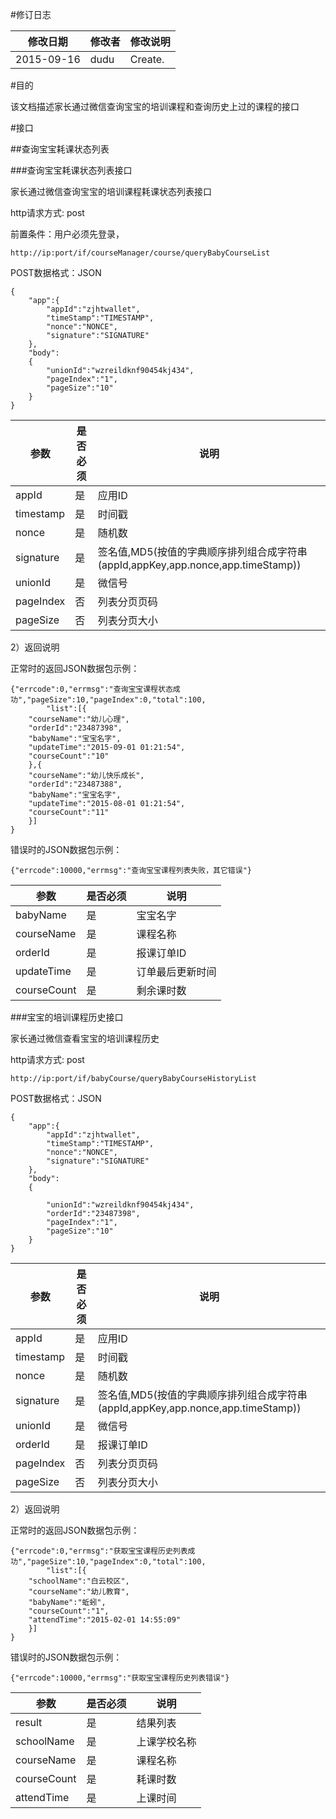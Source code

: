 #修订日志

修改日期|修改者|修改说明
------|------|-------
2015-09-16|dudu|Create.
 




#目的

该文档描述家长通过微信查询宝宝的培训课程和查询历史上过的课程的接口



#接口

##查询宝宝耗课状态列表

###查询宝宝耗课状态列表接口

家长通过微信查询宝宝的培训课程耗课状态列表接口


http请求方式: post

前置条件：用户必须先登录，

    http://ip:port/if/courseManager/course/queryBabyCourseList


POST数据格式：JSON

    {
        "app":{
            "appId":"zjhtwallet",
            "timeStamp":"TIMESTAMP", 
            "nonce":"NONCE",
            "signature":"SIGNATURE"
        },        
        "body":
        {
            "unionId":"wzreildknf90454kj434",
            "pageIndex":"1",
            "pageSize":"10"
        }
    } 


参数|是否必须|说明
----|----|-----
appId|是|应用ID
timestamp|是|时间戳
nonce|是|随机数
signature|是|签名值,MD5(按值的字典顺序排列组合成字符串(appId,appKey,app.nonce,app.timeStamp))
unionId|是|微信号
pageIndex|否|列表分页页码
pageSize |否|列表分页大小

2）返回说明

正常时的返回JSON数据包示例：
 
    {"errcode":0,"errmsg":"查询宝宝课程状态成功","pageSize":10,"pageIndex":0,"total":100,
            "list":[{
		"courseName":"幼儿心理",
		"orderId":"23487398",
		"babyName":"宝宝名字",
		"updateTime":"2015-09-01 01:21:54",
		"courseCount":"10"
		},{
		"courseName":"幼儿快乐成长",
		"orderId":"23487388",
		"babyName":"宝宝名字",
		"updateTime":"2015-08-01 01:21:54",
		"courseCount":"11"
		}]
    }

错误时的JSON数据包示例：

    {"errcode":10000,"errmsg":"查询宝宝课程列表失败，其它错误"}

参数|是否必须|说明
----|----|-----
babyName|是|宝宝名字
courseName|是|课程名称
orderId |是|报课订单ID
updateTime|是|订单最后更新时间
courseCount|是|剩余课时数


###宝宝的培训课程历史接口

家长通过微信查看宝宝的培训课程历史


http请求方式: post


    http://ip:port/if/babyCourse/queryBabyCourseHistoryList


POST数据格式：JSON

    {
        "app":{
            "appId":"zjhtwallet",
            "timeStamp":"TIMESTAMP", 
            "nonce":"NONCE",
            "signature":"SIGNATURE"
        },        
        "body":
        {
            
            "unionId":"wzreildknf90454kj434",
            "orderId":"23487398",
            "pageIndex":"1",
            "pageSize":"10"
        }
    } 


参数|是否必须|说明
----|----|-----
appId|是|应用ID
timestamp|是|时间戳
nonce|是|随机数
signature|是|签名值,MD5(按值的字典顺序排列组合成字符串(appId,appKey,app.nonce,app.timeStamp))
unionId|是|微信号
orderId |是|报课订单ID
pageIndex|否|列表分页页码
pageSize |否|列表分页大小



2）返回说明

正常时的返回JSON数据包示例：
 
    {"errcode":0,"errmsg":"获取宝宝课程历史列表成功","pageSize":10,"pageIndex":0,"total":100,
            "list":[{
		"schoolName":"白云校区",
		"courseName":"幼儿教育",
		"babyName":"蚯蚓",
		"courseCount":"1",
		"attendTime":"2015-02-01 14:55:09"
	    }]
    }

错误时的JSON数据包示例：

    {"errcode":10000,"errmsg":"获取宝宝课程历史列表错误"}



参数|是否必须|说明
----|----|-----
result|是|结果列表
schoolName |是|上课学校名称
courseName |是|课程名称 
courseCount|是|耗课时数
attendTime |是|上课时间






